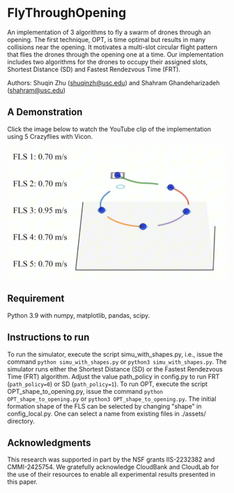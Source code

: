 # FlyThroughOpening
An implementation of 3 algorithms to fly a swarm of drones through an opening.  The first technique, OPT, is time optimal but results in many collisions near the opening.  It motivates a multi-slot circular flight pattern that flies the drones through the opening one at a time.  Our implementation includes two algorithms for the drones to occupy their assigned slots, Shortest Distance (SD) and Fastest Rendezvous Time (FRT).

Authors:  Shuqin Zhu (shuqinzh@usc.edu) and Shahram Ghandeharizadeh (shahram@usc.edu)

## A Demonstration
Click the image below to watch the YouTube clip of the implementation using 5 Crazyflies with Vicon.

[![A Demonstration](https://github.com/flyinglightspeck/CircularFlightPattern/blob/main/simulation.png)](https://www.youtube.com/watch?v=_hcwj3lhY5g)

## Requirement
Python 3.9 with numpy, matplotlib, pandas, scipy.

## Instructions to run
To run the simulator, execute the script simu_with_shapes.py, i.e., issue the command `python simu_with_shapes.py` or `python3 simu_with_shapes.py`.
The simulator runs either the Shortest Distance (SD) or the Fastest Rendezvous Time (FRT) algorithm. Adjust the value path_policy in config.py to run FRT (`path_policy=0`) or SD (`path_policy=1`).
To run OPT, execute the script OPT_shape_to_opening.py, issue the command `python OPT_shape_to_opening.py` or `python3 OPT_shape_to_opening.py`.
The initial formation shape of the FLS can be selected by changing "shape" in config_local.py. One can select a name from existing files in ./assets/ directory.

## Acknowledgments
This research was supported in part by the NSF grants IIS-2232382 and CMMI-2425754.
We gratefully acknowledge CloudBank and CloudLab for the use of their resources to enable all experimental results presented in this paper.